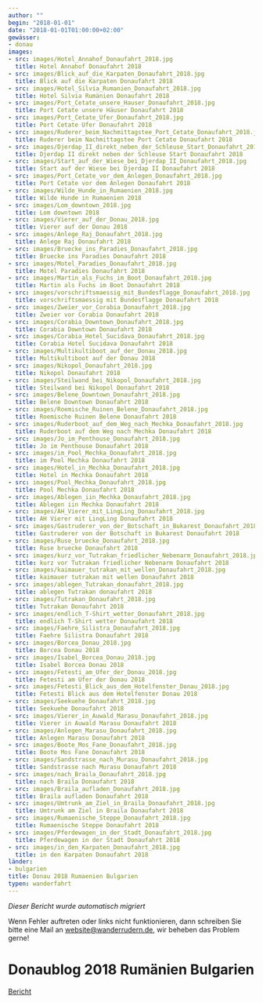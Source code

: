 ```yaml
---
author: ""
begin: "2018-01-01"
date: "2018-01-01T01:00:00+02:00"
gewässer:
- donau
images:
- src: images/Hotel_Annahof_Donaufahrt_2018.jpg
  title: Hotel Annahof Donaufahrt 2018
- src: images/Blick_auf_die_Karpaten_Donaufahrt_2018.jpg
  title: Blick auf die Karpaten Donaufahrt 2018
- src: images/Hotel_Silvia_Rumanien_Donaufahrt_2018.jpg
  title: Hotel Silvia Rumänien Donaufahrt 2018
- src: images/Port_Cetate_unsere_Hauser_Donaufahrt_2018.jpg
  title: Port Cetate unsere Häuser Donaufahrt 2018
- src: images/Port_Cetate_Ufer_Donaufahrt_2018.jpg
  title: Port Cetate Ufer Donaufahrt 2018
- src: images/Ruderer_beim_Nachmittagstee_Port_Cetate_Donaufahrt_2018.jpg
  title: Ruderer beim Nachmittagstee Port Cetate Donaufahrt 2018
- src: images/Djerdap_II_direkt_neben_der_Schleuse_Start_Donaufahrt_2018.jpg
  title: Djerdap II direkt neben der Schleuse Start Donaufahrt 2018
- src: images/Start_auf_der_Wiese_bei_Djerdap_II_Donaufahrt_2018.jpg
  title: Start auf der Wiese bei Djerdap II Donaufahrt 2018
- src: images/Port_Cetate_vor_dem_Anlegen_Donaufahrt_2018.jpg
  title: Port Cetate vor dem Anlegen Donaufahrt 2018
- src: images/Wilde_Hunde_in_Rumaenien_2018.jpg
  title: Wilde Hunde in Rumaenien 2018
- src: images/Lom_downtown_2018.jpg
  title: Lom downtown 2018
- src: images/Vierer_auf_der_Donau_2018.jpg
  title: Vierer auf der Donau 2018
- src: images/Anlege_Raj_Donaufahrt_2018.jpg
  title: Anlege Raj Donaufahrt 2018
- src: images/Bruecke_ins_Paradies_Donaufahrt_2018.jpg
  title: Bruecke ins Paradies Donaufahrt 2018
- src: images/Motel_Paradies_Donaufahrt_2018.jpg
  title: Motel Paradies Donaufahrt 2018
- src: images/Martin_als_Fuchs_im_Boot_Donaufahrt_2018.jpg
  title: Martin als Fuchs im Boot Donaufahrt 2018
- src: images/vorschriftsmaessig_mit_Bundesflagge_Donaufahrt_2018.jpg
  title: vorschriftsmaessig mit Bundesflagge Donaufahrt 2018
- src: images/Zweier_vor_Corabia_Donaufahrt_2018.jpg
  title: Zweier vor Corabia Donaufahrt 2018
- src: images/Corabia_Downtown_Donaufahrt_2018.jpg
  title: Corabia Downtown Donaufahrt 2018
- src: images/Corabia_Hotel_Sucidava_Donaufahrt_2018.jpg
  title: Corabia Hotel Sucidava Donaufahrt 2018
- src: images/Multikultiboot_auf_der_Donau_2018.jpg
  title: Multikultiboot auf der Donau 2018
- src: images/Nikopol_Donaufahrt_2018.jpg
  title: Nikopol Donaufahrt 2018
- src: images/Steilwand_bei_Nikopol_Donaufahrt_2018.jpg
  title: Steilwand bei Nikopol Donaufahrt 2018
- src: images/Belene_Downtown_Donaufahrt_2018.jpg
  title: Belene Downtown Donaufahrt 2018
- src: images/Roemische_Ruinen_Belene_Donaufahrt_2018.jpg
  title: Roemische Ruinen Belene Donaufahrt 2018
- src: images/Ruderboot_auf_dem_Weg_nach_Mechka_Donaufahrt_2018.jpg
  title: Ruderboot auf dem Weg nach Mechka Donaufahrt 2018
- src: images/Jo_im_Penthouse_Donaufahrt_2018.jpg
  title: Jo im Penthouse Donaufahrt 2018
- src: images/im_Pool_Mechka_Donaufahrt_2018.jpg
  title: im Pool Mechka Donaufahrt 2018
- src: images/Hotel_in_Mechka_Donaufahrt_2018.jpg
  title: Hotel in Mechka Donaufahrt 2018
- src: images/Pool_Mechka_Donaufahrt_2018.jpg
  title: Pool Mechka Donaufahrt 2018
- src: images/Ablegen_iin_Mechka_Donaufahrt_2018.jpg
  title: Ablegen iin Mechka Donaufahrt 2018
- src: images/AH_Vierer_mit_LingLing_Donaufahrt_2018.jpg
  title: AH Vierer mit LingLing Donaufahrt 2018
- src: images/Gastruderer_von_der_Botschaft_in_Bukarest_Donaufahrt_2018.jpg
  title: Gastruderer von der Botschaft in Bukarest Donaufahrt 2018
- src: images/Ruse_bruecke_Donaufahrt_2018.jpg
  title: Ruse bruecke Donaufahrt 2018
- src: images/kurz_vor_Tutrakan_friedlicher_Nebenarm_Donaufahrt_2018.jpg
  title: kurz vor Tutrakan friedlicher Nebenarm Donaufahrt 2018
- src: images/kaimauer_tutrakan_mit_wellen_Donaufahrt_2018.jpg
  title: kaimauer tutrakan mit wellen Donaufahrt 2018
- src: images/ablegen_Tutrakan_donaufahrt_2018.jpg
  title: ablegen Tutrakan donaufahrt 2018
- src: images/Tutrakan_Donaufahrt_2018.jpg
  title: Tutrakan Donaufahrt 2018
- src: images/endlich_T-Shirt_wetter_Donaufahrt_2018.jpg
  title: endlich T-Shirt wetter Donaufahrt 2018
- src: images/Faehre_Silistra_Donaufahrt_2018.jpg
  title: Faehre Silistra Donaufahrt 2018
- src: images/Borcea_Donau_2018.jpg
  title: Borcea Donau 2018
- src: images/Isabel_Borcea_Donau_2018.jpg
  title: Isabel Borcea Donau 2018
- src: images/Fetesti_am_Ufer_der_Donau_2018.jpg
  title: Fetesti am Ufer der Donau 2018
- src: images/Fetesti_Blick_aus_dem_Hotelfenster_Donau_2018.jpg
  title: Fetesti Blick aus dem Hotelfenster Donau 2018
- src: images/Seekuehe_Donaufahrt_2018.jpg
  title: Seekuehe Donaufahrt 2018
- src: images/Vierer_in_Auwald_Marasu_Donaufahrt_2018.jpg
  title: Vierer in Auwald Marasu Donaufahrt 2018
- src: images/Anlegen_Marasu_Donaufahrt_2018.jpg
  title: Anlegen Marasu Donaufahrt 2018
- src: images/Boote_Mos_Fane_Donaufahrt_2018.jpg
  title: Boote Mos Fane Donaufahrt 2018
- src: images/Sandstrasse_nach_Murasu_Donaufahrt_2018.jpg
  title: Sandstrasse nach Murasu Donaufahrt 2018
- src: images/nach_Braila_Donaufahrt_2018.jpg
  title: nach Braila Donaufahrt 2018
- src: images/Braila_aufladen_Donaufahrt_2018.jpg
  title: Braila aufladen Donaufahrt 2018
- src: images/Umtrunk_am_Ziel_in_Braila_Donaufahrt_2018.jpg
  title: Umtrunk am Ziel in Braila Donaufahrt 2018
- src: images/Rumaenische_Steppe_Donaufahrt_2018.jpg
  title: Rumaenische Steppe Donaufahrt 2018
- src: images/Pferdewagen_in_der_Stadt_Donaufahrt_2018.jpg
  title: Pferdewagen in der Stadt Donaufahrt 2018
- src: images/in_den_Karpaten_Donaufahrt_2018.jpg
  title: in den Karpaten Donaufahrt 2018
länder:
- bulgarien
title: Donau 2018 Rumaenien Bulgarien
typen: wanderfahrt
---
```



*Dieser Bericht wurde automatisch migriert*

Wenn Fehler auftreten oder links nicht funktionieren, dann schreiben Sie bitte eine Mail an website@wanderrudern.de, wir beheben das Problem gerne!



# Donaublog 2018 Rumänien Bulgarien


[Bericht](/berichte/2018/donau_2018_rumaenien_bulgarien)
